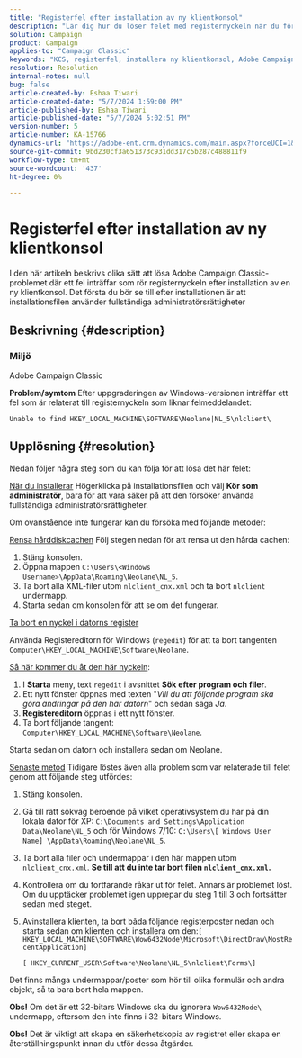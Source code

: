 ```yaml
---
title: "Registerfel efter installation av ny klientkonsol"
description: "Lär dig hur du löser felet med registernyckeln när du försöker installera en ny klientkonsol i Campaign Classicen."
solution: Campaign
product: Campaign
applies-to: "Campaign Classic"
keywords: "KCS, registerfel, installera ny klientkonsol, Adobe Campaign Classic, felsökning, rensa cache, regedit, registernyckel"
resolution: Resolution
internal-notes: null
bug: false
article-created-by: Eshaa Tiwari
article-created-date: "5/7/2024 1:59:00 PM"
article-published-by: Eshaa Tiwari
article-published-date: "5/7/2024 5:02:51 PM"
version-number: 5
article-number: KA-15766
dynamics-url: "https://adobe-ent.crm.dynamics.com/main.aspx?forceUCI=1&pagetype=entityrecord&etn=knowledgearticle&id=f984b8ed-790c-ef11-9f8a-6045bd006793"
source-git-commit: 9bd230cf3a651373c931dd317c5b287c488811f9
workflow-type: tm+mt
source-wordcount: '437'
ht-degree: 0%

---
```


# Registerfel efter installation av ny klientkonsol


I den här artikeln beskrivs olika sätt att lösa Adobe Campaign Classic-problemet där ett fel inträffar som rör registernyckeln efter installation av en ny klientkonsol. Det första du bör se till efter installationen är att installationsfilen använder fullständiga administratörsrättigheter

## Beskrivning {#description}


### Miljö

Adobe Campaign Classic

<b>Problem/symtom</b>
Efter uppgraderingen av Windows-versionen inträffar ett fel som är relaterat till registernyckeln som liknar felmeddelandet:


```
Unable to find HKEY_LOCAL_MACHINE\SOFTWARE\Neolane|NL_5\nlclient\
```



## Upplösning {#resolution}


Nedan följer några steg som du kan följa för att lösa det här felet:

<u>När du installerar</u>
Högerklicka på installationsfilen och välj <b>Kör som administratör</b>, bara för att vara säker på att den försöker använda fullständiga administratörsrättigheter.

Om ovanstående inte fungerar kan du försöka med följande metoder:

<u>Rensa hårddiskcachen</u>
Följ stegen nedan för att rensa ut den hårda cachen:

1. Stäng konsolen.
2. Öppna mappen `C:\Users\<Windows Username>\AppData\Roaming\Neolane\NL_5`.
3. Ta bort alla XML-filer utom `nlclient_cnx.xml` och ta bort `nlclient` undermapp.
4. Starta sedan om konsolen för att se om det fungerar.


<u>Ta bort en nyckel i datorns register</u>

Använda Registereditorn för Windows (`regedit`) för att ta bort tangenten `Computer\HKEY_LOCAL_MACHINE\Software\Neolane`.

<u>Så här kommer du åt den här nyckeln</u>:

1. I <b>Starta</b> meny, text `regedit` i avsnittet <b>Sök efter program och filer</b>.
2. Ett nytt fönster öppnas med texten &quot;*Vill du att följande program ska göra ändringar på den här datorn*&quot; och sedan säga *Ja*.
3. <b>Registereditorn</b> öppnas i ett nytt fönster.
4. Ta bort följande tangent: `Computer\HKEY_LOCAL_MACHINE\Software\Neolane`.


Starta sedan om datorn och installera sedan om Neolane.

<u>Senaste metod</u>
Tidigare löstes även alla problem som var relaterade till felet genom att följande steg utfördes:

1. Stäng konsolen.
2. Gå till rätt sökväg beroende på vilket operativsystem du har på din lokala dator för XP: `C:\Documents and Settings\Application Data\Neolane\NL_5` och för Windows 7/10: `C:\Users\[ Windows User Name] \AppData\Roaming\Neolane\NL_5`.
3. Ta bort alla filer och undermappar i den här mappen utom `nlclient_cnx.xml`. <b>Se till att du inte tar bort filen `nlclient_cnx.xml`.</b>
4. Kontrollera om du fortfarande råkar ut för felet. Annars är problemet löst. Om du upptäcker problemet igen upprepar du steg 1 till 3 och fortsätter sedan med steget.
5. Avinstallera klienten, ta bort båda följande registerposter nedan och starta sedan om klienten och installera om den:`[ HKEY_LOCAL_MACHINE\SOFTWARE\Wow6432Node\Microsoft\DirectDraw\MostRecentApplication]`

   `[ HKEY_CURRENT_USER\Software\Neolane\NL_5\nlclient\Forms\]`


Det finns många undermappar/poster som hör till olika formulär och andra objekt, så ta bara bort hela mappen.

<b>Obs!</b> Om det är ett 32-bitars Windows ska du ignorera `Wow6432Node\` undermapp, eftersom den inte finns i 32-bitars Windows.

<b>Obs!</b> Det är viktigt att skapa en säkerhetskopia av registret eller skapa en återställningspunkt innan du utför dessa åtgärder.
